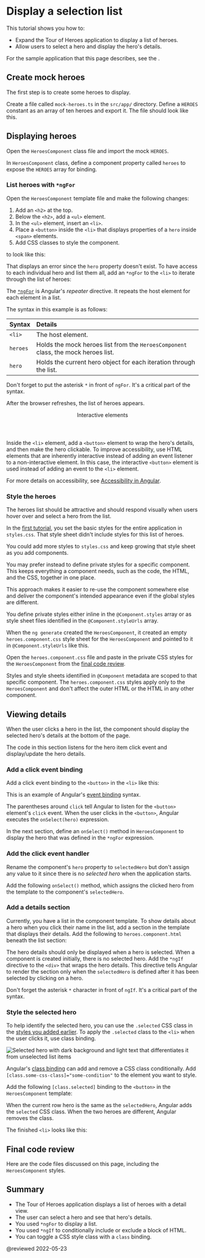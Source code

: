 # Display a selection list

This tutorial shows you how to: 

* Expand the Tour of Heroes application to display a list of heroes.
* Allow users to select a hero and display the hero's details.

<div class="alert is-helpful">

For the sample application that this page describes, see the <live-example></live-example>.

</div>

## Create mock heroes

The first step is to create some heroes to display.

Create a file called `mock-heroes.ts` in the `src/app/` directory.
Define a `HEROES` constant as an array of ten heroes and export it.
The file should look like this.

<code-example header="src/app/mock-heroes.ts" path="toh-pt2/src/app/mock-heroes.ts"></code-example>

## Displaying heroes

Open the `HeroesComponent` class file and import the mock `HEROES`.

<code-example header="src/app/heroes/heroes.component.ts (import HEROES)" path="toh-pt2/src/app/heroes/heroes.component.ts" region="import-heroes"></code-example>

In `HeroesComponent` class, define a component property called `heroes` to expose the `HEROES` array for binding.

<code-example header="src/app/heroes/heroes.component.ts" path="toh-pt2/src/app/heroes/heroes.component.ts" region="component"></code-example>

### List heroes with `*ngFor`

Open the `HeroesComponent` template file and make the following changes:

1.  Add an `<h2>` at the top.
2.  Below the `<h2>`, add a `<ul>` element.
3.  In the `<ul>` element, insert an `<li>`.
4.  Place a `<button>` inside the `<li>` that displays properties of a `hero` inside `<span>` elements.
5.  Add CSS classes to style the component.

to look like this:

<code-example header="heroes.component.html (heroes template)" path="toh-pt2/src/app/heroes/heroes.component.1.html" region="list"></code-example>

That displays an error since the `hero` property doesn't exist.
To have access to each individual hero and list them all, add an `*ngFor` to the `<li>` to iterate through the list of heroes:

<code-example path="toh-pt2/src/app/heroes/heroes.component.1.html" region="li"></code-example>

The [`*ngFor`](guide/built-in-directives#ngFor) is Angular's *repeater* directive.
It repeats the host element for each element in a list.

The syntax in this example is as follows:

| Syntax   | Details |
|:---      |:---     |
| `<li>`   | The host element.                                                                  |
| `heroes` | Holds the mock heroes list from the `HeroesComponent` class, the mock heroes list. |
| `hero`   | Holds the current hero object for each iteration through the list.                 |

<div class="alert is-important">

Don't forget to put the asterisk `*` in front of `ngFor`.
It's a critical part of the syntax.

</div>

After the browser refreshes, the list of heroes appears.

<div class="callout is-helpful">

<header>Interactive elements</header>

Inside the `<li>` element, add a `<button>` element to wrap the hero's details, and then make the hero clickable. To improve accessibility, use HTML elements that are inherently interactive instead of adding an event listener to a non-interactive element. In this case, the interactive `<button>` element is used instead of adding an event to the `<li>` element.

For more details on accessibility, see [Accessibility in Angular](guide/accessibility).

</div>

<a id="styles"></a>

### Style the heroes

The heroes list should be attractive and should respond visually when users
hover over and select a hero from the list.

In the [first tutorial](tutorial/toh-pt0#app-wide-styles), you set the basic styles for the entire application in `styles.css`.
That style sheet didn't include styles for this list of heroes.

You could add more styles to `styles.css` and keep growing that style sheet as you add components.

You may prefer instead to define private styles for a specific component. This keeps everything a component needs, such as the code, the HTML, and the CSS, together in one place.

This approach makes it easier to re-use the component somewhere else and deliver the component's intended appearance even if the global styles are different.

You define private styles either inline in the `@Component.styles` array or as style sheet files identified in the `@Component.styleUrls` array.

When the `ng generate` created the `HeroesComponent`, it created an empty `heroes.component.css` style sheet for the `HeroesComponent` and pointed to it in `@Component.styleUrls` like this.

<code-example header="src/app/heroes/heroes.component.ts (@Component)" path="toh-pt2/src/app/heroes/heroes.component.ts" region="metadata"></code-example>

Open the `heroes.component.css` file and paste in the private CSS styles for the `HeroesComponent` from the [final code review](#final-code-review).

<div class="alert is-important">

Styles and style sheets identified in `@Component` metadata are scoped to that specific component.
The `heroes.component.css` styles apply only to the `HeroesComponent` and don't affect the outer HTML or the HTML in any other component.

</div>

## Viewing details

When the user clicks a hero in the list, the component should display the selected hero's details at the bottom of the page.

The code in this section listens for the hero item click event and display/update the hero details.

### Add a click event binding

Add a click event binding to the `<button>` in the `<li>` like this:

<code-example header="heroes.component.html (template excerpt)" path="toh-pt2/src/app/heroes/heroes.component.1.html" region="selectedHero-click"></code-example>

This is an example of Angular's [event binding](guide/event-binding) syntax.

The parentheses around `click` tell Angular to listen for the `<button>` element's `click` event.
When the user clicks in the `<button>`, Angular executes the `onSelect(hero)` expression.

In the next section, define an `onSelect()` method in `HeroesComponent` to display the hero that was defined in the `*ngFor` expression.

### Add the click event handler

Rename the component's `hero` property to `selectedHero` but don't assign any value to it since there is no *selected hero* when the application starts.

Add the following `onSelect()` method, which assigns the clicked hero from the template to the component's `selectedHero`.

<code-example header="src/app/heroes/heroes.component.ts (onSelect)" path="toh-pt2/src/app/heroes/heroes.component.ts" region="on-select"></code-example>

### Add a details section

Currently, you have a list in the component template.
To show details about a hero when you click their name in the list, add a section 
in the template that displays their details.
Add the following to `heroes.component.html` beneath the list section:

<code-example header="heroes.component.html (selected hero details)" path="toh-pt2/src/app/heroes/heroes.component.html" region="selectedHero-details"></code-example>

The hero details should only be displayed when a hero is selected. When a component is created initially, there is no selected hero. Add the `*ngIf` directive to the `<div>` that wraps the hero details. This directive tells Angular to render the section only when the `selectedHero` is defined after it has been selected by clicking on a hero.

<div class="alert is-important">

Don't forget the asterisk `*` character in front of `ngIf`.
It's a critical part of the syntax.

</div>

### Style the selected hero

To help identify the selected hero, you can use the `.selected` CSS class in the [styles you added earlier](#styles).
To apply the `.selected` class to the `<li>` when the user clicks it, use class binding.

<div class="lightbox">

<img alt="Selected hero with dark background and light text that differentiates it from unselected list items" src="generated/images/guide/toh/heroes-list-selected.png">

</div>

Angular's [class binding](guide/class-binding) can add and remove a CSS class conditionally.
Add `[class.some-css-class]="some-condition"` to the element you want to style.

Add the following `[class.selected]` binding to the `<button>` in the `HeroesComponent` template:

<code-example header="heroes.component.html (toggle the 'selected' CSS class)" path="toh-pt2/src/app/heroes/heroes.component.1.html" region="class-selected"></code-example>

When the current row hero is the same as the `selectedHero`, Angular adds the `selected` CSS class.
When the two heroes are different, Angular removes the class.

The finished `<li>` looks like this:

<code-example header="heroes.component.html (list item hero)" path="toh-pt2/src/app/heroes/heroes.component.html" region="li"></code-example>

<a id="final-code-review"></a>

## Final code review

Here are the code files discussed on this page, including the `HeroesComponent` styles.

<code-tabs>
    <code-pane header="src/app/mock-heroes.ts" path="toh-pt2/src/app/mock-heroes.ts"></code-pane>
    <code-pane header="src/app/heroes/heroes.component.ts" path="toh-pt2/src/app/heroes/heroes.component.ts"></code-pane>
    <code-pane header="src/app/heroes/heroes.component.html" path="toh-pt2/src/app/heroes/heroes.component.html"></code-pane>
    <code-pane header="src/app/heroes/heroes.component.css" path="toh-pt2/src/app/heroes/heroes.component.css"></code-pane>
</code-tabs>

## Summary

*   The Tour of Heroes application displays a list of heroes with a detail view.
*   The user can select a hero and see that hero's details.
*   You used `*ngFor` to display a list.
*   You used `*ngIf` to conditionally include or exclude a block of HTML.
*   You can toggle a CSS style class with a `class` binding.

@reviewed 2022-05-23
